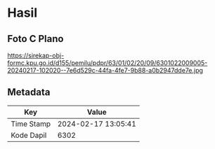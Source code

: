 # Hasil

## Foto C Plano

https://sirekap-obj-formc.kpu.go.id/d155/pemilu/pdpr/63/01/02/20/09/6301022009005-20240217-102020--7e6d529c-44fa-4fe7-9b88-a0b2947dde7e.jpg


## Metadata

| Key        | Value               |
| ---------- | ------------------- |
| Time Stamp | 2024-02-17 13:05:41 |
| Kode Dapil | 6302                |



